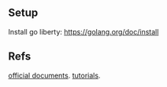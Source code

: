 ## Setup 

Install go liberty: https://golang.org/doc/install

## Refs
[official documents](https://golang.org/doc/). 
[tutorials](https://studygolang.gitbook.io/learn-go-with-tests). 
